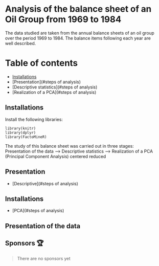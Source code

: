 # Analysis of the balance sheet of an Oil Group from 1969 to 1984 
The data studied are taken from the annual balance sheets of an oil group over the period 1969 to 1984. 
The balance items following each year are well described.

# Table of contents
- [Installations](#install)
- [Presentation](#steps of analysis)
- [Descriptive statistics](#steps of analysis)
- [Realization of a PCA](#steps of analysis)


<h2 id="install">Installations</h2>
Install the following libraries:

```
library(knitr)
library(dplyr)
library(FactoMineR)
```

The study of this balance sheet was carried out in three stages:
	Presentation of the data --> Descriptive statistics --> Realization of a PCA (Principal Component Analysis) centered reduced


<h2 id="install">Presentation</h2>

- [Descriptive](#steps of analysis)
<h2 id="install">Installations</h2>

- [PCA](#steps of analysis)



<h2 id="install">Presentation of the data</h2>



<h2 id="sponsors">

Sponsors 🏆

</h2>

> There are no sponsors yet



